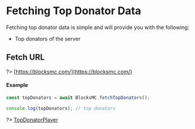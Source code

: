# Fetching Top Donator Data

Fetching top donator data is simple and will provide you with the following:
- Top donators of the server

## Fetch URL
?> [https://blocksmc.com/](https://blocksmc.com/)

#### Example
```javascript
const topDonators = await BlocksMC.fetchTopDonators();

console.log(topDonators); // top donators
```

?> [TopDonatorPlayer](typescript/types/topdonators.md?id=topdonatorplayer)